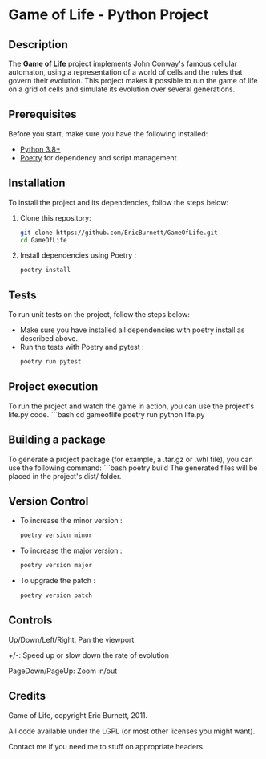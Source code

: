# Game of Life - Python Project

## Description

The **Game of Life** project implements John Conway's famous cellular automaton, using a representation of a world of cells and the rules that govern their evolution. This project makes it possible to run the game of life on a grid of cells and simulate its evolution over several generations.

## Prerequisites

Before you start, make sure you have the following installed:

- [Python 3.8+](https://www.python.org/downloads/)
- [Poetry](https://python-poetry.org/docs/#installation) for dependency and script management

## Installation

To install the project and its dependencies, follow the steps below:

1. Clone this repository:

   ```bash
   git clone https://github.com/EricBurnett/GameOfLife.git
   cd GameOfLife

2. Install dependencies using Poetry :

   ```bash
   poetry install

## Tests
To run unit tests on the project, follow the steps below:

- Make sure you have installed all dependencies with poetry install as described above.
- Run the tests with Poetry and pytest :
   ```bash
   poetry run pytest

## Project execution
To run the project and watch the game in action, you can use the project's life.py code.
    ```bash
   cd gameoflife
   poetry run python life.py

## Building a package
To generate a project package (for example, a .tar.gz or .whl file), you can use the following command:
    ```bash
    poetry build
The generated files will be placed in the project's dist/ folder.

## Version Control
- To increase the minor version :
    ```bash
    poetry version minor
- To increase the major version :
    ```bash
    poetry version major
- To upgrade the patch :
    ```bash
    poetry version patch


## Controls

Up/Down/Left/Right: Pan the viewport

+/-: Speed up or slow down the rate of evolution

PageDown/PageUp: Zoom in/out

## Credits

Game of Life, copyright Eric Burnett, 2011.

All code available under the LGPL (or most other licenses you might want).

Contact me if you need me to stuff on appropriate headers.
